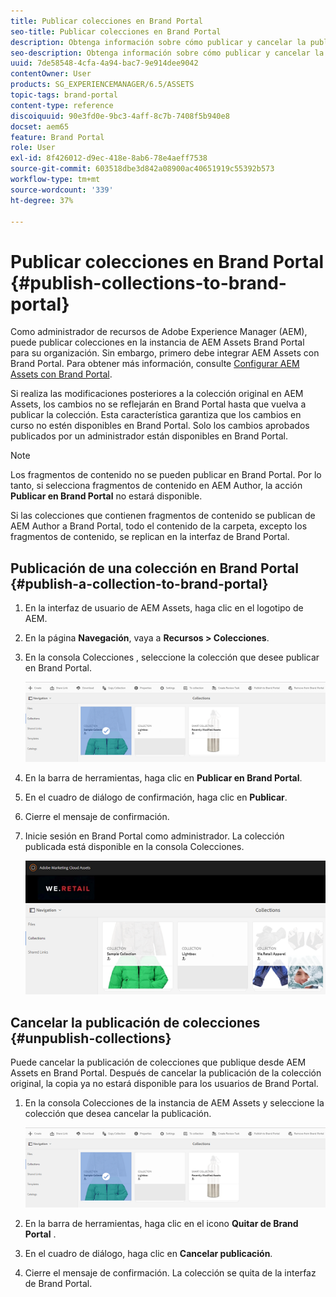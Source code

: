 ```yaml
---
title: Publicar colecciones en Brand Portal
seo-title: Publicar colecciones en Brand Portal
description: Obtenga información sobre cómo publicar y cancelar la publicación de colecciones en Brand Portal.
seo-description: Obtenga información sobre cómo publicar y cancelar la publicación de colecciones en Brand Portal.
uuid: 7de58548-4cfa-4a94-bac7-9e914dee9042
contentOwner: User
products: SG_EXPERIENCEMANAGER/6.5/ASSETS
topic-tags: brand-portal
content-type: reference
discoiquuid: 90e3fd0e-9bc3-4aff-8c7b-7408f5b940e8
docset: aem65
feature: Brand Portal
role: User
exl-id: 8f426012-d9ec-418e-8ab6-78e4aeff7538
source-git-commit: 603518dbe3d842a08900ac40651919c55392b573
workflow-type: tm+mt
source-wordcount: '339'
ht-degree: 37%

---
```


# Publicar colecciones en Brand Portal {#publish-collections-to-brand-portal}

Como administrador de recursos de Adobe Experience Manager (AEM), puede publicar colecciones en la instancia de AEM Assets Brand Portal para su organización. Sin embargo, primero debe integrar AEM Assets con Brand Portal. Para obtener más información, consulte [Configurar AEM Assets con Brand Portal](/help/assets/configure-aem-assets-with-brand-portal.md).

Si realiza las modificaciones posteriores a la colección original en AEM Assets, los cambios no se reflejarán en Brand Portal hasta que vuelva a publicar la colección. Esta característica garantiza que los cambios en curso no estén disponibles en Brand Portal. Solo los cambios aprobados publicados por un administrador están disponibles en Brand Portal.

>[!NOTE]
>
>Los fragmentos de contenido no se pueden publicar en Brand Portal. Por lo tanto, si selecciona fragmentos de contenido en AEM Author, la acción **Publicar en Brand Portal** no estará disponible.
>
>Si las colecciones que contienen fragmentos de contenido se publican de AEM Author a Brand Portal, todo el contenido de la carpeta, excepto los fragmentos de contenido, se replican en la interfaz de Brand Portal.

## Publicación de una colección en Brand Portal {#publish-a-collection-to-brand-portal}

1. En la interfaz de usuario de AEM Assets, haga clic en el logotipo de AEM.
1. En la página **Navegación**, vaya a **Recursos > Colecciones**.
1. En la consola Colecciones , seleccione la colección que desee publicar en Brand Portal.

   ![select_collection](assets/select_collection.png)

1. En la barra de herramientas, haga clic en **Publicar en Brand Portal**.
1. En el cuadro de diálogo de confirmación, haga clic en **Publicar**.
1. Cierre el mensaje de confirmación.
1. Inicie sesión en Brand Portal como administrador. La colección publicada está disponible en la consola Colecciones.

   ![colección publicada](assets/published_collection.png)

## Cancelar la publicación de colecciones {#unpublish-collections}

Puede cancelar la publicación de colecciones que publique desde AEM Assets en Brand Portal. Después de cancelar la publicación de la colección original, la copia ya no estará disponible para los usuarios de Brand Portal.

1. En la consola Colecciones de la instancia de AEM Assets y seleccione la colección que desea cancelar la publicación.

   ![select_collection-1](assets/select_collection-1.png)

1. En la barra de herramientas, haga clic en el icono **Quitar de Brand Portal** .
1. En el cuadro de diálogo, haga clic en **Cancelar publicación**.
1. Cierre el mensaje de confirmación. La colección se quita de la interfaz de Brand Portal.
